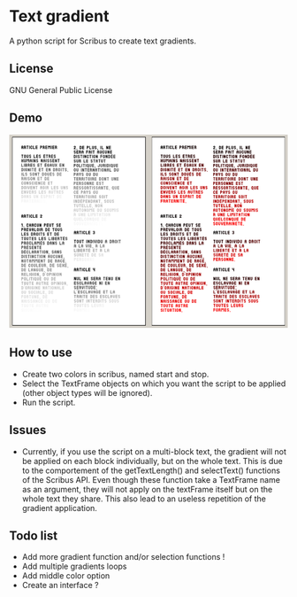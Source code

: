 #	Text gradient

A python script for Scribus to create text gradients.

##	License

GNU General Public License

##	Demo

![Text gradient Demo](text-gradient-example.png)

##	How to use

*	Create two colors in scribus, named start and stop.
*	Select the TextFrame objects on which you want the script to be applied (other object types will be ignored).
*	Run the script.

##	Issues

*	Currently, if you use the script on a multi-block text, the gradient will not be applied on each block individually, but on the whole text. This is due to the comportement of the getTextLength() and selectText() functions of the Scribus API. Even though these function take a TextFrame name as an argument, they will not apply on the textFrame itself but on the whole text they share. This also lead to an useless repetition of the gradient application.

##	Todo list

*	Add more gradient function and/or selection functions !
*	Add multiple gradients loops
*	Add middle color option
*	Create an interface ?
